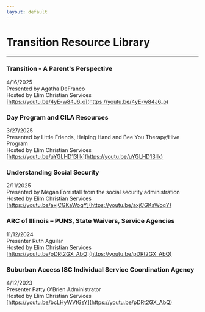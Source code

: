 ```yaml
---
layout: default
---
```


<style>
img {
    float:center;
    width:250 px;
    object-fit:contain;
}
</style>
# Transition Resource Library
---
### Transition - A Parent's Perspective
4/16/2025 <br>
Presented by Agatha DeFranco <br>
Hosted by Elim Christian Services <br>
[https://youtu.be/4yE-w84J6_o](https://youtu.be/4yE-w84J6_o) <br>
### Day Program and CILA Resources
3/27/2025 <br>
Presented by Little Friends, Helping Hand and Bee You Therapy/Hive Program  <br>
Hosted by Elim Christian Services <br>
[https://youtu.be/uYGLHD13Ilk](https://youtu.be/uYGLHD13Ilk) <br>
### Understanding Social Security
2/11/2025 <br>
Presented by Megan Forristall from the social security administration <br>
Hosted by Elim Christian Services  <br>
[https://youtu.be/axjCGKaWoqY](https://youtu.be/axjCGKaWoqY) <br>
### ARC of Illinois – PUNS, State Waivers, Service Agencies
11/12/2024 <br>
Presenter Ruth Aguilar <br>
Hosted by Elim Christian Services  <br>
[https://youtu.be/pDRt2GX_AbQ](https://youtu.be/pDRt2GX_AbQ) <br>
### Suburban Access ISC Individual Service Coordination Agency
4/12/2023 <br>
Presenter Patty O'Brien Administrator <br>
Hosted by Elim Christian Services  <br>
[https://youtu.be/bcLHyWVtGsY](https://youtu.be/pDRt2GX_AbQ) <br>








